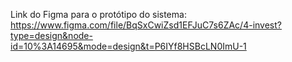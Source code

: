 Link do Figma para o protótipo do sistema:
https://www.figma.com/file/BqSxCwiZsd1EFJuC7s6ZAc/4-invest?type=design&node-id=10%3A14695&mode=design&t=P6IYf8HSBcLN0ImU-1
